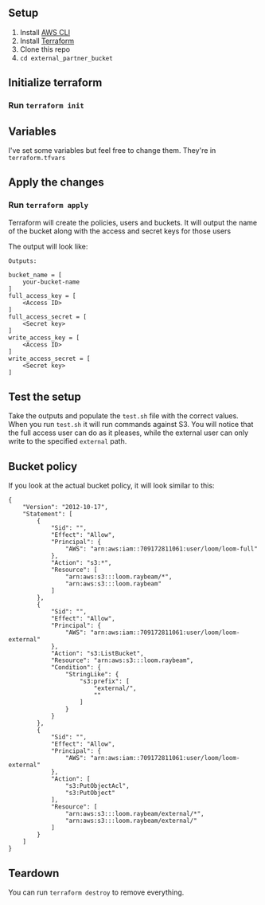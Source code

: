 ## Setup

1. Install [AWS CLI](https://docs.aws.amazon.com/cli/latest/userguide/cli-chap-install.html)
1. Install [Terraform](https://learn.hashicorp.com/terraform/getting-started/install.html)
1. Clone this repo
1. `cd external_partner_bucket`

## Initialize terraform
### Run ```terraform init```

## Variables
I've set some variables but feel free to change them.  They're in `terraform.tfvars`

##  Apply the changes
### Run `terraform apply`

Terraform will create the policies, users and buckets.  It will output the name of the bucket
along with the access and secret keys for those users

The output will look like:
```
Outputs:

bucket_name = [
    your-bucket-name
]
full_access_key = [
    <Access ID>
]
full_access_secret = [
    <Secret key>
]
write_access_key = [
    <Access ID>
]
write_access_secret = [
    <Secret key>
]
```

## Test the setup
Take the outputs and populate the `test.sh` file with the correct values.  When you run
`test.sh` it will run commands against S3.  You will notice that the full access user can 
do as it pleases, while the external user can only write to the specified `external` path.

## Bucket policy
If you look at the actual bucket policy, it will look similar to this:
```
{
    "Version": "2012-10-17",
    "Statement": [
        {
            "Sid": "",
            "Effect": "Allow",
            "Principal": {
                "AWS": "arn:aws:iam::709172811061:user/loom/loom-full"
            },
            "Action": "s3:*",
            "Resource": [
                "arn:aws:s3:::loom.raybeam/*",
                "arn:aws:s3:::loom.raybeam"
            ]
        },
        {
            "Sid": "",
            "Effect": "Allow",
            "Principal": {
                "AWS": "arn:aws:iam::709172811061:user/loom/loom-external"
            },
            "Action": "s3:ListBucket",
            "Resource": "arn:aws:s3:::loom.raybeam",
            "Condition": {
                "StringLike": {
                    "s3:prefix": [
                        "external/",
                        ""
                    ]
                }
            }
        },
        {
            "Sid": "",
            "Effect": "Allow",
            "Principal": {
                "AWS": "arn:aws:iam::709172811061:user/loom/loom-external"
            },
            "Action": [
                "s3:PutObjectAcl",
                "s3:PutObject"
            ],
            "Resource": [
                "arn:aws:s3:::loom.raybeam/external/*",
                "arn:aws:s3:::loom.raybeam/external/"
            ]
        }
    ]
}
```

## Teardown
You can run `terraform destroy` to remove everything.